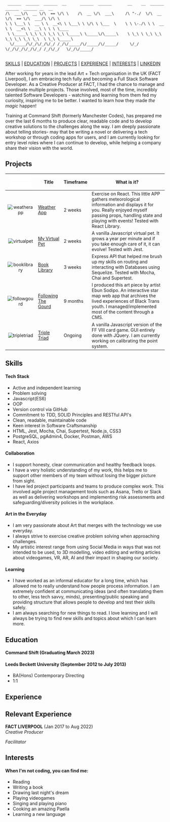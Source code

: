 ```
 ______  ______  ______  __      ______  ______       __    __  ______  ______  ______ __  __        
/\  ___\/\  __ \/\  == \/\ \    /\  __ \/\  ___\     /\ "-./  \/\  __ \/\  == \/\  ___/\ \/\ \       
\ \ \___\ \  __ \ \  __<\ \ \___\ \ \/\ \ \___  \    \ \ \-./\ \ \  __ \ \  __<\ \  __\ \ \ \ \____  
 \ \_____\ \_\ \_\ \_\ \_\ \_____\ \_____\/\_____\    \ \_\ \ \_\ \_\ \_\ \_\ \_\ \_\  \ \_\ \_____\ 
  \/_____/\/_/\/_/\/_/ /_/\/_____/\/_____/\/_____/     \/_/  \/_/\/_/\/_/\/_/ /_/\/_/   \/_/\/_____/ 
                                                                
```

[SKILLS](#skills) | [EDUCATION](#education) | [PROJECTS](#projects) | [EXPERIENCE](#experience) | [INTERESTS](#interests) | [LINKEDIN](https://www.linkedin.com/in/carlos-marfil-55875324a/)

After working for years in the lead Art + Tech organisation in the UK (FACT Liverpool), I am embracing tech fully and becoming a Full Stack Software Developer. As a Creative Producer at FACT, I had the chance to manage and coordinate multiple projects. Those involved, most of the time, incredibly talented Software Developers - watching and learning from them fed my curiosity, inspiring me to be better. I wanted to learn how they made *the magic* happen! 

Training at Command Shift (formerly Manchester Codes), has prepared me over the last 6 months to produce clear, readable code and to develop creative solutions to the challenges along the way. I am deeply passionate about telling stories- may that be writing a novel or delivering a tech workshop or through coding apps for users, and I am currently looking for entry level roles where I can continue to develop, while helping a company share their vision with the world.

## Projects

| ![buffer](https://github.com/C-Marfil/CV/blob/main/images/tablebuffer.png)![buffer](https://github.com/C-Marfil/CV/blob/main/images/tablebuffer.png) | Title        | Timeframe          | What is it? | 
| :---------:  | ------------- |-------------| -------|
| ![weatherapp](https://github.com/C-Marfil/CV/blob/main/images/WEATHER.png) | [Weather App](https://github.com/C-Marfil/weather-app)      | 2 weeks |  Exercise on React. This little APP gathers meteorological information and displays it for you. Really enjoyed myself passing props, handling state and playing with events! Tested with React Library. |
| ![virtualpet](https://github.com/C-Marfil/CV/blob/main/images/virtualpet.png) | [My Virtual Pet](https://github.com/C-Marfil/virtual-pet-GUI)      | 2 weeks |  A vanilla Javascript virtual pet. It grows a year per minute and if you take enough care of it, it can evolve! Tested with Jest.|
| ![booklibrary](https://github.com/C-Marfil/CV/blob/main/images/erd.png) | [Book Library](https://github.com/C-Marfil/book_library.git)      | 3 weeks |  Express API that helped me brush up my skills on routing and interacting with Databases using Sequelize. Tested with Mocha, Chai and Supertest. |
| ![followgourd](https://github.com/C-Marfil/CV/blob/main/images/ftg3.png) | [Following The Gourd](https://followthegourd.vercel.app/)      | 9 months |  I produced this art piece by artist Ebun Sodipo. An interactive star map web app that archives the lived experiences of Black Trans youth. I managed/implemented most of the content through a CMS. |
| ![tripletriad](https://github.com/C-Marfil/CV/blob/main/images/ttcardDiablo.png) | [Triple Triad](https://github.com/C-Marfil/triple_triad)      | Ongoing |  A vanilla Javascript version of the FF VIII card game. GUI entirely done with JQuery. I am currently working on calibrating the point system. |

## Skills

#### Tech Stack 
- Active and independent learning
- Problem solving
- Javascript(ES6)
- OOP
- Version control via GitHub
- Commitment to TDD, SOLID Principles and RESTful API's
- Clean, readable, maintainable code
- Keen interest in Software Craftsmanship
- HTML, Jest, Mocha, Chai, Supertest, Node.js, CSS3
- PostgreSQL, pgAdmin4, Docker, Postman, AWS
- React, Axios 

#### Collaboration

- I support honesty, clear communication and healthy feedback loops.
- I have a very holistic understanding of my work, this helps me to support other members of my team without losing the bigger picture from sight.
- I have led project participants and teams to produce complex work. This involved agile project management tools such as Asana, Trello or Slack as well as delivering workshops and implementing risk assessments and safeguarding/diversity policies in the workplace.

#### Art in the Everyday

- I am very passionate about Art that merges with the technology we use everyday.
- I always strive to exercise creative problem solving when approaching challenges.
- My artistic interest range from using Social Media in ways that was not intended to be used, to 3D modelling, video editing and writing articles about videogames, VR, AR, AI and their impact in shaping our society.

#### Learning

- I have worked as an informal educator for a long time, which has allowed me to really understand how people process information. I am extremely confident at communicating ideas (and often translating them to other, less tech savvy, minds), presenting/public speaking and providing structure that allows people to develop and test their skills safely.
- I am always searching for new things to read. I love learning and I will always be trying to find new skills and topics about which I can learn more.

## Education

#### Command Shift (Graduating March 2023)

#### Leeds Beckett University (September 2012 to July 2013)

- BA(Hons) Contemporary Directing
- 1:1

## Experience 

## Relevant Experience

**FACT LIVERPOOL** (Jan 2017 to Aug 2022)    
*Creative Producer*  

*Facilitator*  

## Interests
#### When I'm not coding, you can find me:

- Reading
- Writing a book
- Drawing last night's dream
- Playing videogames
- Singing and playing piano
- Cooking an amazing Paella
- Learning a new language
